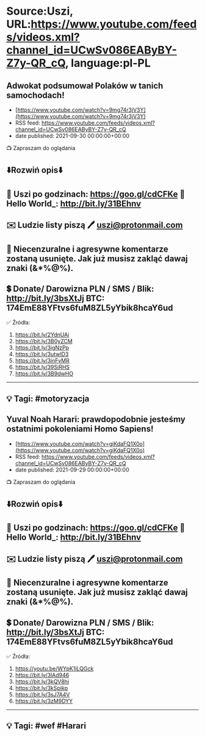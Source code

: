 # Source:Uszi, URL:https://www.youtube.com/feeds/videos.xml?channel_id=UCwSv086EAByBY-Z7y-QR_cQ, language:pl-PL

## Adwokat podsumował Polaków w tanich samochodach!
 - [https://www.youtube.com/watch?v=9mg74r3jV3Y](https://www.youtube.com/watch?v=9mg74r3jV3Y)
 - RSS feed: https://www.youtube.com/feeds/videos.xml?channel_id=UCwSv086EAByBY-Z7y-QR_cQ
 - date published: 2021-09-30 00:00:00+00:00

📺 Zapraszam do oglądania

⬇️Rozwiń opis⬇️
------------------------------------------------------------
👀 Uszi po godzinach: https://goo.gl/cdCFKe
👀 Hello World_: http://bit.ly/31BEhnv
------------------------------------------------------------
✉️ Ludzie listy piszą 
🖊️ uszi@protonmail.com
------------------------------------------------------------
👺 Niecenzuralne i agresywne komentarze zostaną usunięte.  Jak już musisz zakląć dawaj znaki (&*%@%).
------------------------------------------------------------
💲 Donate/ Darowizna
PLN / SMS / Blik: http://bit.ly/3bsXtJj
BTC: 174EmE88YFtvs6fuM8ZL5yYbik8hcaY6ud
-------------------------------------------------------------
✅ Źródła:
1. https://bit.ly/2YdnUAi
2. https://bit.ly/3B0yZCM
3. https://bit.ly/3igNzPp
4. https://bit.ly/3utwlD3
5. https://bit.ly/3inFvMR
6. https://bit.ly/39SiRHS
7. https://bit.ly/3B9dwHO
---------------------------------------------------------------
💡 Tagi: #motoryzacja
--------------------------------------------------------------

## Yuval Noah Harari: prawdopodobnie jesteśmy ostatnimi pokoleniami Homo Sapiens!
 - [https://www.youtube.com/watch?v=giKdaFQ1X0o](https://www.youtube.com/watch?v=giKdaFQ1X0o)
 - RSS feed: https://www.youtube.com/feeds/videos.xml?channel_id=UCwSv086EAByBY-Z7y-QR_cQ
 - date published: 2021-09-29 00:00:00+00:00

📺 Zapraszam do oglądania

⬇️Rozwiń opis⬇️
------------------------------------------------------------
👀 Uszi po godzinach: https://goo.gl/cdCFKe
👀 Hello World_: http://bit.ly/31BEhnv
------------------------------------------------------------
✉️ Ludzie listy piszą 
🖊️ uszi@protonmail.com
------------------------------------------------------------
👺 Niecenzuralne i agresywne komentarze zostaną usunięte.  Jak już musisz zakląć dawaj znaki (&*%@%).
------------------------------------------------------------
💲 Donate/ Darowizna
PLN / SMS / Blik: http://bit.ly/3bsXtJj
BTC: 174EmE88YFtvs6fuM8ZL5yYbik8hcaY6ud
-------------------------------------------------------------
✅ Źródła:
1. https://youtu.be/WYpK1iLQGck
2. https://bit.ly/3lAd946
3. https://bit.ly/3kQV8hi
4. https://bit.ly/3kSpikp
5. https://bit.ly/3sJ7A4V
6. https://bit.ly/3zM9DYY
---------------------------------------------------------------
💡 Tagi: #wef #Harari
--------------------------------------------------------------

